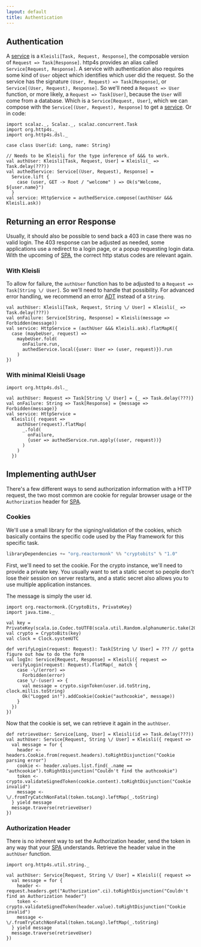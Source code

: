 ```yaml
---
layout: default
title: Authentication
---
```

## Authentication

A [service] is a `Kleisli[Task, Request, Response]`, the composable version of
`Request => Task[Response]`. http4s provides an alias called
`Service[Request, Response]`. A service with authentication also requires some
kind of `User` object which identifies which user did the request. So the
service has the signature `(User, Request) => Task[Response]`, or
`Service[(User, Request), Response]`. So we'll need a `Request => User`
function, or more likely, a `Request => Task[User]`, because the `User` will
come from a database. Which is a `Service[Request, User]`, which we can compose
with the `Service[(User, Request), Response]` to get a [service]. Or in code:

```tut:book
import scalaz._, Scalaz._, scalaz.concurrent.Task
import org.http4s._
import org.http4s.dsl._

case class User(id: Long, name: String)

// Needs to be Kleisli for the type inference of &&& to work.
val authUser: Kleisli[Task, Request, User] = Kleisli(_ => Task.delay(???))
val authedService: Service[(User, Request), Response] =
  Service.lift {
    case (user, GET -> Root / "welcome" ) => Ok(s"Welcome, ${user.name}")
  }
val service: HttpService = authedService.compose((authUser &&& Kleisli.ask))
```

## Returning an error Response

Usually, it should also be possible to send back a 403 in case there was no
valid login. The 403 response can be adjusted as needed, some applications use a
redirect to a login page, or a popup requesting login data. With the upcoming of
[SPA], the correct http status codes are relevant again.

### With Kleisli

To allow for failure, the `authUser` function has to be adjusted to a `Request
=> Task[String \/ User]`. So we'll need to handle that possibility. For advanced
error handling, we recommend an error [ADT] instead of a `String`.

```tut:book
val authUser: Kleisli[Task, Request, String \/ User] = Kleisli(_ => Task.delay(???))
val onFailure: Service[String, Response] = Kleisli(message => Forbidden(message))
val service: HttpService = (authUser &&& Kleisli.ask).flatMapK({
  case (maybeUser, request) =>
    maybeUser.fold(
      onFailure.run,
      authedService.local({user: User => (user, request)}).run
    )
})
```

### With minimal Kleisli Usage

```tut:book
import org.http4s.dsl._

val authUser: Request => Task[String \/ User] = {_ => Task.delay(???)}
val onFailure: String => Task[Response] = {message => Forbidden(message)}
val service: HttpService =
  Kleisli({ request =>
    authUser(request).flatMap(
      _.fold(
        onFailure,
        {user => authedService.run.apply((user, request))}
      )
    )
  })
```

## Implementing authUser

There's a few different ways to send authorization information with a HTTP
request, the two most common are cookie for regular browser usage or the
`Authorization` header for [SPA].

### Cookies

We'll use a small library for the signing/validation of the cookies, which
basically contains the specific code used by the Play framework for this
specific task.

```scala
libraryDependencies += "org.reactormonk" %% "cryptobits" % "1.0"
```

First, we'll need to set the cookie. For the crypto instance, we'll need to
provide a private key. You usually want to set a static secret so people don't
lose their session on server restarts, and a static secret also allows you to
use multiple application instances.

The message is simply the user id.

```tut:book
import org.reactormonk.{CryptoBits, PrivateKey}
import java.time._

val key = PrivateKey(scala.io.Codec.toUTF8(scala.util.Random.alphanumeric.take(20).mkString("")))
val crypto = CryptoBits(key)
val clock = Clock.systemUTC

def verifyLogin(request: Request): Task[String \/ User] = ??? // gotta figure out how to do the form
val logIn: Service[Request, Response] = Kleisli({ request =>
  verifyLogin(request: Request).flatMap(_ match {
    case -\/(error) =>
      Forbidden(error)
    case \/-(user) => {
      val message = crypto.signToken(user.id.toString, clock.millis.toString)
      Ok("Logged in!").addCookie(Cookie("authcookie", message))
    }
  })
})
```

Now that the cookie is set, we can retrieve it again in the `authUser`.

```tut:book
def retrieveUser: Service[Long, User] = Kleisli(id => Task.delay(???))
val authUser: Service[Request, String \/ User] = Kleisli({ request =>
  val message = for {
    header <- headers.Cookie.from(request.headers).toRightDisjunction("Cookie parsing error")
    cookie <- header.values.list.find(_.name == "authcookie").toRightDisjunction("Couldn't find the authcookie")
    token <- crypto.validateSignedToken(cookie.content).toRightDisjunction("Cookie invalid")
    message <- \/.fromTryCatchNonFatal(token.toLong).leftMap(_.toString)
  } yield message
  message.traverse(retrieveUser)
})
```

### Authorization Header

There is no inherent way to set the Authorization header, send the token in any
way that your [SPA] understands. Retrieve the header value in the `authUser`
function.

```tut:book
import org.http4s.util.string._

val authUser: Service[Request, String \/ User] = Kleisli({ request =>
  val message = for {
    header <- request.headers.get("Authorization".ci).toRightDisjunction("Couldn't find an Authorization header")
    token <- crypto.validateSignedToken(header.value).toRightDisjunction("Cookie invalid")
    message <- \/.fromTryCatchNonFatal(token.toLong).leftMap(_.toString)
  } yield message
  message.traverse(retrieveUser)
})
```

[service]: service.html
[SPA]: https://en.wikipedia.org/wiki/Single-page_application
[ADT]: http://typelevel.org/blog/2014/11/10/why_is_adt_pattern_matching_allowed.html
